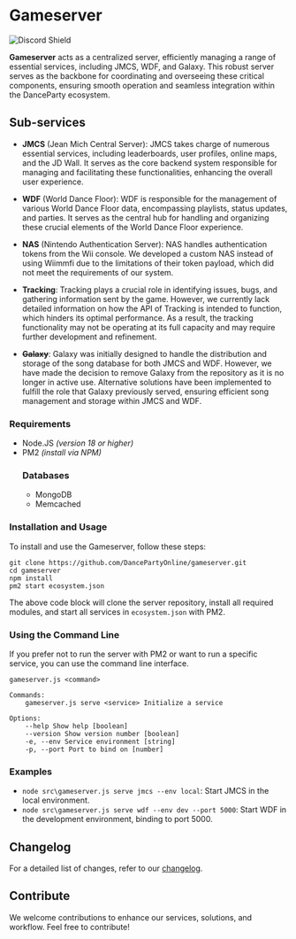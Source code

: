 # Gameserver
![Discord Shield](https://discordapp.com/api/guilds/1101926320465772574/widget.png?style=shield)

**Gameserver** acts as a centralized server, efficiently managing a range of essential services, including JMCS, WDF, and Galaxy. This robust server serves as the backbone for coordinating and overseeing these critical components, ensuring smooth operation and seamless integration within the DanceParty ecosystem.

## Sub-services

- **JMCS** (Jean Mich Central Server):
JMCS takes charge of numerous essential services, including leaderboards, user profiles, online maps, and the JD Wall. It serves as the core backend system responsible for managing and facilitating these functionalities, enhancing the overall user experience.

- **WDF** (World Dance Floor):
WDF is responsible for the management of various World Dance Floor data, encompassing playlists, status updates, and parties. It serves as the central hub for handling and organizing these crucial elements of the World Dance Floor experience.

- **NAS** (Nintendo Authentication Server):
NAS handles authentication tokens from the Wii console. We developed a custom NAS instead of using Wiimmfi due to the limitations of their token payload, which did not meet the requirements of our system.

- **Tracking**:
Tracking plays a crucial role in identifying issues, bugs, and gathering information sent by the game. However, we currently lack detailed information on how the API of Tracking is intended to function, which hinders its optimal performance. As a result, the tracking functionality may not be operating at its full capacity and may require further development and refinement.

- ~~**Galaxy**~~:
Galaxy was initially designed to handle the distribution and storage of the song database for both JMCS and WDF. However, we have made the decision to remove Galaxy from the repository as it is no longer in active use. Alternative solutions have been implemented to fulfill the role that Galaxy previously served, ensuring efficient song management and storage within JMCS and WDF.

### Requirements

- Node.JS *(version 18 or higher)*
- PM2 *(install via NPM)*
	### Databases
	- MongoDB
	- Memcached
  
### Installation and Usage

To install and use the Gameserver, follow these steps:

```shell
git clone https://github.com/DancePartyOnline/gameserver.git
cd gameserver
npm install
pm2 start ecosystem.json
```

The above code block will clone the server repository, install all required modules, and start all services in `ecosystem.json` with PM2.

### Using the Command Line

If you prefer not to run the server with PM2 or want to run a specific service, you can use the command line interface.

```shell
gameserver.js <command>

Commands:
	gameserver.js serve <service> Initialize a service

Options:
	--help Show help [boolean]
	--version Show version number [boolean]
	-e, --env Service environment [string]
	-p, --port Port to bind on [number]
```

### Examples

- `node src\gameserver.js serve jmcs --env local`: Start JMCS in the local environment.
- `node src\gameserver.js serve wdf --env dev --port 5000`: Start WDF in the development environment, binding to port 5000.

## Changelog

For a detailed list of changes, refer to our [changelog](https://github.com/dancepartyonline/gameserver/blob/main/CHANGELOG.md).

## Contribute

We welcome contributions to enhance our services, solutions, and workflow. Feel free to contribute!
